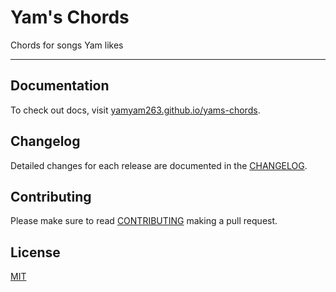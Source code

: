 # Yam's Chords
Chords for songs Yam likes

---

## Documentation

To check out docs, visit [yamyam263.github.io/yams-chords](https://yamyam263.github.io/yams-chords/).

## Changelog

Detailed changes for each release are documented in the [CHANGELOG](CHANGELOG.md).

[//]: # (TODO: Add the changelog to the docs website)

## Contributing

Please make sure to read [CONTRIBUTING](https://yamyam263.github.io/yams-chords/contributing/) making a pull request.

## License

[MIT](LICENSE)
